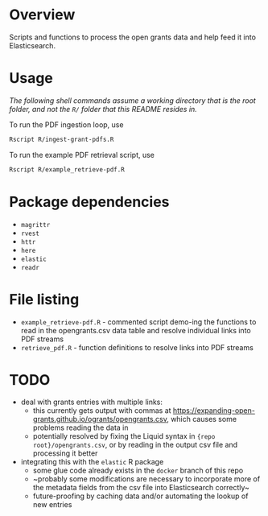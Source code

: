 # Overview

Scripts and functions to process the open grants data and help feed it into Elasticsearch.

# Usage

*The following shell commands assume a working directory that is the root folder, and not the `R/` folder that this README resides in.*

To run the PDF ingestion loop, use

```bash
Rscript R/ingest-grant-pdfs.R
```

To run the example PDF retrieval script, use

```bash
Rscript R/example_retrieve-pdf.R
```

# Package dependencies

* `magrittr`
* `rvest`
* `httr`
* `here`
* `elastic`
* `readr`

# File listing

* `example_retrieve-pdf.R` - commented script demo-ing the functions to read in the opengrants.csv data table and resolve individual links into PDF streams
* `retrieve_pdf.R` - function definitions to resolve links into PDF streams

# TODO

* deal with grants entries with multiple links:
  - this currently gets output with commas at https://expanding-open-grants.github.io/ogrants/opengrants.csv, which causes some problems reading the data in
  - potentially resolved by fixing the Liquid syntax in `{repo root}/opengrants.csv`, or by reading in the output csv file and processing it better
* integrating this with the `elastic` R package
  - some glue code already exists in the `docker` branch of this repo
  - ~probably some modifications are necessary to incorporate more of the metadata fields from the csv file into Elasticsearch correctly~
  - future-proofing by caching data and/or automating the lookup of new entries
